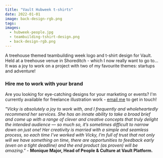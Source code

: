```yaml
---
title: "Vault Hubweek t-shirts"
date: 2022-01-01
image: back-design-rgb.png
tags:
images:
  - hubweek-people.jpg
  - teambuilding-tshirt-design.png
  - back-design-rgb.png
---
```


A treehouse themed teambuilding week logo and t-shirt design for Vault. Held at a treehouse venue in Shoreditch - which I now really want to go to... It was a joy to work on a project with two of my favourite themes: startups and adventure!

### Hire me to work with your brand
Are you looking for eye-catching designs for your marketing or events? I'm currently available for freelance illustration work - [email me](mailto:vicky.hughes@hotmail.com) to get in touch!

*"Vicky is absolutely a joy to work with, and I frequently and wholeheartedly recommend her services. She has an innate ability to take a broad brief and come up with a range of clever and creative concepts that truly delight the intended audience — so much so, it’s sometimes difficult to narrow down on just one! Her creativity is married with a simple and seamless process, so each time I’ve worked with Vicky, I’m full of trust that not only will we have something on time, there are opportunities to feedback early (even on a tight deadline) and the end product (as proven) will be amazing."* - **Monique Major, Head of People & Culture at Vault Platform.**